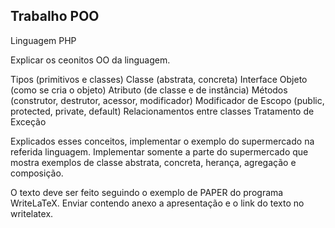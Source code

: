 Trabalho POO 
-----------------------------------------------------

Linguagem PHP

Explicar os ceonitos OO da linguagem.

Tipos (primitivos e classes)
Classe (abstrata, concreta)
Interface
Objeto (como se cria o objeto)
Atributo (de classe e de instância)
Métodos (construtor, destrutor, acessor, modificador)
Modificador de Escopo (public, protected, private, default)
Relacionamentos entre classes
Tratamento de Exceção

Explicados esses conceitos, implementar o exemplo do supermercado na referida linguagem. Implementar somente a parte do supermercado que mostra exemplos de classe abstrata, concreta, herança, agregação e composição.

O texto deve ser feito seguindo o exemplo de PAPER do programa WriteLaTeX. Enviar contendo anexo a apresentação e o link do texto no writelatex.

